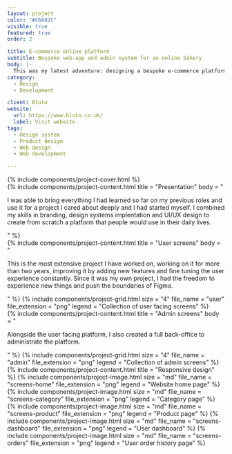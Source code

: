 ```yaml
---
layout: project
color: "#C6882C"
visible: true
featured: true
order: 2

title: E-commerce online platform
subtitle: Bespoke web-app and admin system for an online bakery
body: |-
  This was my latest adventure: designing a bespoke e-commerce platform. The goal was to create a tool a tool that would completely match the products that were sold, bread, and we decided to code it from scratch. The result is a bespoke, easy to use, and completely customisable platform.
category:
  - Design
  - Development

client: Bluto
website:
  url: https://www.bluto.co.uk/
  label: Visit website
tags:
  - Design system
  - Product design
  - Web design
  - Web development

---
```


<div class="section section--fullWidth">
  <div class="section__container">
    {% include components/project-cover.html %}
  </div>
</div>

<div class="section">
  <div class="section__container">
    {% include components/project-content.html
      title = "Presentation"
      body = "
        <p>I was able to bring everything I had learned so far on my previous roles and use it for a project I cared about deeply and I had started myself. I combined my skills in branding, design systems implentation and UI/UX design to create from scratch a platform that people would use in their daily lives.</p>
      "
    %}
  </div>
</div>

<div class="section">
  <div class="section__container">
    {% include components/project-content.html
      title = "User screens"
      body = "
        <p>This is the most extensive project I have worked on, working on it for more than two years, improving it by adding new features and fine tuning the user experience constantly. Since it was my own project, I had the freedom to experience new things and push the boundaries of Figma.</p>
      "
    %}
    {% include components/project-grid.html
      size = "4"
      file_name = "user"
      file_extension = "png"
      legend = "Collection of user facing screens"
    %}
  </div>
</div>

<div class="section">
  <div class="section__container">
    {% include components/project-content.html
      title = "Admin screens"
      body = "
        <p>Alongside the user facing platform, I also created a full back-office to administrate the platform.</p>
      "
    %}
    {% include components/project-grid.html
      size = "4"
      file_name = "admin"
      file_extension = "png"
      legend = "Collection of admin screens"
    %}
  </div>
</div>

<div class="section">
  <div class="section__container">
    {% include components/project-content.html
      title = "Responsive design"
    %}
    {% include components/project-image.html size = "md" file_name = "screens-home" file_extension = "png" legend = "Website home page" %}
    {% include components/project-image.html size = "md" file_name = "screens-category" file_extension = "png" legend = "Category page" %}
    {% include components/project-image.html size = "md" file_name = "screens-product" file_extension = "png" legend = "Product page" %}
    {% include components/project-image.html size = "md" file_name = "screens-dashboard" file_extension = "png" legend = "User dashboard" %}
    {% include components/project-image.html size = "md" file_name = "screens-orders" file_extension = "png" legend = "User order history page" %}
</div>

